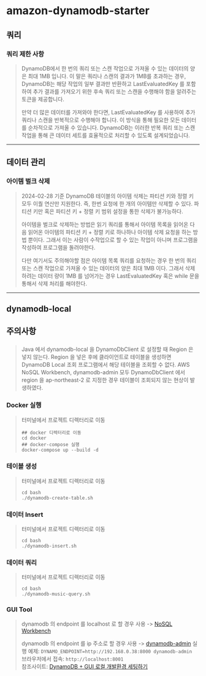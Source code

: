 # amazon-dynamodb-starter

## 쿼리
### 쿼리 제한 사항
> DynamoDB에서 한 번의 쿼리 또는 스캔 작업으로 가져올 수 있는 데이터의 양은 최대 1MB 입니다. 
> 이 말은 쿼리나 스캔의 결과가 1MB를 초과하는 경우, DynamoDB는 해당 작업의 일부 결과만 반환하고 LastEvaluatedKey 를 
> 포함하여 추가 결과를 가져오기 위한 후속 쿼리 또는 스캔을 수행해야 함을 알려주는 토큰을 제공합니다.
> 
> 만약 더 많은 데이터를 가져와야 한다면, LastEvaluatedKey 를 사용하여 추가 쿼리나 스캔을 반복적으로 수행해야 합니다. 
> 이 방식을 통해 필요한 모든 데이터를 순차적으로 가져올 수 있습니다. 
> DynamoDB는 이러한 반복 쿼리 또는 스캔 작업을 통해 큰 데이터 세트를 효율적으로 처리할 수 있도록 설계되었습니다.

---

## 데이터 관리
### 아이템 벌크 삭제
> 2024-02-28 기준 DynamoDB 테이블의 아이템 삭제는 파티션 키와 정렬 키 모두 이퀄 연산만 지원한다. 즉, 한번 요청에 한 개의 아이템만 삭제할 수 있다.
> 파티션 키만 혹은 파티션 키 + 정렬 키 범위 설정을 통한 삭제가 불가능하다.  
> 
> 아이템을 벌크로 삭제하는 방법은 읽기 쿼리를 통해서 아이템 목록을 읽어온 다음 읽어온 아이템의 파티션 키 + 정렬 키로 하나하나 아이템 삭제 요청을 하는 방법 뿐이다.
> 그래서 이는 사람이 수작업으로 할 수 있는 작업이 아니며 프로그램을 작성하여 프로그램을 돌려야한다.
> 
> 다만 여기서도 주의해야할 점은 아이템 목록 쿼리를 요청하는 경우 한 번의 쿼리 또는 스캔 작업으로 가져올 수 있는 데이터의 양은 최대 1MB 이다.
> 그래서 삭제하려는 데이터 량이 1MB 를 넘어가는 경우 LastEvaluatedKey 혹은 while 문을 통해서 삭제 처리를 해야한다.

---

## dynamodb-local
## 주의사항
###
> Java 에서 dynamodb-local 을 DynamoDbClient 로 설정할 때 Region 은 넣지 않는다.
> Region 을 넣은 후에 클라이언트로 테이블을 생성하면 DynamoDB Local 조회 프로그램에서 해당 테이블을 조회할 수 없다.
> AWS NoSQL Workbench, dynamodb-admin 모두 DynamoDbClient 에서 region 을 ap-northeast-2 로 지정한 경우 테이블이 조회되지 않는 현상이 발생하였다.

### Docker 실행
> 터미널에서 프로젝트 디렉터리로 이동
> ```
> ## docker 디렉터리로 이동
> cd docker
> ## docker-compose 실행
> docker-compose up --build -d
> ``` 

### 테이블 생성
> 터미널에서 프로젝트 디렉터리로 이동
> ```
> cd bash
> ./dynamodb-create-table.sh
> ```

### 데이터 Insert
> 터미널에서 프로젝트 디렉터리로 이동
> ```
> cd bash
> ./dynamodb-insert.sh
> ```

### 데이터 쿼리
> 터미널에서 프로젝트 디렉터리로 이동
> ```
> cd bash
> ./dynamodb-music-query.sh
> ```

### GUI Tool
> dynamodb 의 endpoint 를 localhost 로 할 경우 사용 -> [NoSQL Workbench](https://docs.aws.amazon.com/amazondynamodb/latest/developerguide/workbench.settingup.html)  
>
> dynamodb 의 endpoint 를 ip 주소로 할 경우 사용 -> [dynamodb-admin](https://www.npmjs.com/package/dynamodb-admin)
> 실행 예제: `DYNAMO_ENDPOINT=http://192.168.0.38:8000 dynamodb-admin`  
> 브라우저에서 접속: `http://localhost:8001`  
> 참조사이트: [DynamoDB + GUI 로컬 개발환경 세팅하기](https://aerocode.net/317)
